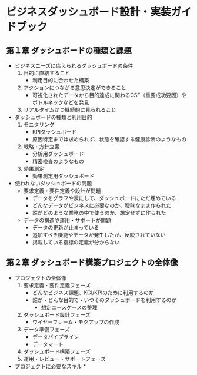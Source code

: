 # ビジネスダッシュボード設計・実装ガイドブック

## 第１章 ダッシュボードの種類と課題
* ビジネスニーズに応えられるダッシュボードの条件
    1. 目的に直結すること
        * 利用目的に合わせた構築
    2. アクションにつながる意思決定ができること
        * 可視化されたデータから目的達成に関わるCSF（重要成功要因）やボトルネックなどを発見
    3. リアルタイムかつ継続的に見られること
* ダッシュボードの種類と利用目的
    1. モニタリング
        * KPIダッシュボード
        * 原因特定までは求められず、状態を確認する健康診断のようなもの
    2. 戦略・方針立案
        * 分析用ダッシュボード
        * 精密検査のようなもの
    3. 効果測定
        * 効果測定用ダッシュボード
* 使われないダッシュボードの問題
    * 要求定義・要件定義や設計が問題
        * データをグラフや表にして、ダッシュボードにただ埋めている
        * どんなデータがビジネスに必要なのか、曖昧なまま作られた
        * 誰がどのような業務の中で使うのか、想定せずに作られた
    * データの構造や運用・サポートが問題
        * データの更新が止まっている
        * 追加すべき機能やデータが発生したが、反映されていない
        * 掲載している指標の定義が分からない

## 第２章 ダッシュボード構築プロジェクトの全体像
* プロジェクトの全体像
    1. 要求定義・要件定義フェーズ
        * どんなビジネス課題、KGI/KPIのために利用するのか
        * 誰が・どんな目的で・いつそのダッシュボードを利用するのか
            * 想定ユースケースの整理
    2. ダッシュボード設計フェーズ
        * ワイヤーフレーム・モクアップの作成
    3. データ準備フェーズ
        * データパイプライン
        * データマート
    4. ダッシュボード構築フェーズ
    5. 運用・レビュー・サポートフェーズ
* プロジェクトに必要なスキル
    * 